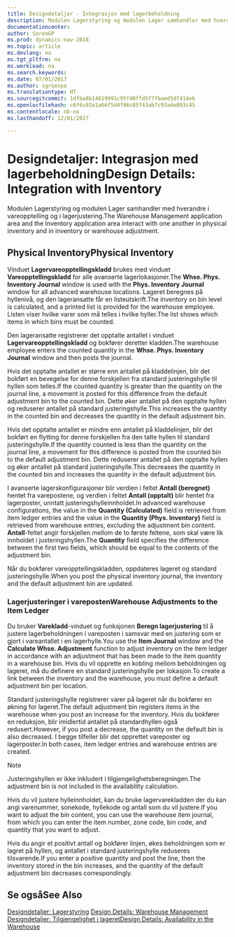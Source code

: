 ```yaml
---
title: Designdetaljer - Integrasjon med lagerbeholdning
description: Modulen Lagerstyring og modulen Lager samhandler med hverandre i vareopptelling og i lagerjustering.
documentationcenter: 
author: SorenGP
ms.prod: dynamics-nav-2018
ms.topic: article
ms.devlang: na
ms.tgt_pltfrm: na
ms.workload: na
ms.search.keywords: 
ms.date: 07/01/2017
ms.author: sgroespe
ms.translationtype: HT
ms.sourcegitcommit: 1dfba8b14019991c95f40ffd5f7fbaed5df414eb
ms.openlocfilehash: c6f6c03a1a66f5d4f86c85f43ab7c93a4e003c45
ms.contentlocale: nb-no
ms.lasthandoff: 12/01/2017

---
```

# <a name="design-details-integration-with-inventory"></a><span data-ttu-id="47002-103">Designdetaljer: Integrasjon med lagerbeholdning</span><span class="sxs-lookup"><span data-stu-id="47002-103">Design Details: Integration with Inventory</span></span>
<span data-ttu-id="47002-104">Modulen Lagerstyring og modulen Lager samhandler med hverandre i vareopptelling og i lagerjustering.</span><span class="sxs-lookup"><span data-stu-id="47002-104">The Warehouse Management application area and the Inventory application area interact with one another in physical inventory and in inventory or warehouse adjustment.</span></span>  
  
## <a name="physical-inventory"></a><span data-ttu-id="47002-105">Physical Inventory</span><span class="sxs-lookup"><span data-stu-id="47002-105">Physical Inventory</span></span>  
 <span data-ttu-id="47002-106">Vinduet **Lagervareopptellingskladd** brukes med vinduet **Vareopptellingskladd** for alle avanserte lagerlokasjoner.</span><span class="sxs-lookup"><span data-stu-id="47002-106">The **Whse. Phys. Inventory Journal** window is used with the **Phys. Inventory Journal** window for all advanced warehouse locations.</span></span> <span data-ttu-id="47002-107">Lageret beregnes på hyllenivå, og den lageransatte får en listeutskrift.</span><span class="sxs-lookup"><span data-stu-id="47002-107">The inventory on bin level is calculated, and a printed list is provided for the warehouse employee.</span></span> <span data-ttu-id="47002-108">Listen viser hvilke varer som må telles i hvilke hyller.</span><span class="sxs-lookup"><span data-stu-id="47002-108">The list shows which items in which bins must be counted.</span></span>  
  
 <span data-ttu-id="47002-109">Den lageransatte registrerer det opptalte antallet i vinduet **Lagervareopptellingskladd** og bokfører deretter kladden.</span><span class="sxs-lookup"><span data-stu-id="47002-109">The warehouse employee enters the counted quantity in the **Whse. Phys. Inventory Journal** window and then posts the journal.</span></span>  
  
 <span data-ttu-id="47002-110">Hvis det opptalte antallet er større enn antallet på kladdelinjen, blir det bokført en bevegelse for denne forskjellen fra standard justeringshylle til hyllen som telles.</span><span class="sxs-lookup"><span data-stu-id="47002-110">If the counted quantity is greater than the quantity on the journal line, a movement is posted for this difference from the default adjustment bin to the counted bin.</span></span> <span data-ttu-id="47002-111">Dette øker antallet på den opptalte hyllen og reduserer antallet på standard justeringshylle.</span><span class="sxs-lookup"><span data-stu-id="47002-111">This increases the quantity in the counted bin and decreases the quantity in the default adjustment bin.</span></span>  
  
 <span data-ttu-id="47002-112">Hvis det opptalte antallet er mindre enn antallet på kladdelinjen, blir det bokført en flytting for denne forskjellen fra den talte hyllen til standard justeringshylle.</span><span class="sxs-lookup"><span data-stu-id="47002-112">If the quantity counted is less than the quantity on the journal line, a movement for this difference is posted from the counted bin to the default adjustment bin.</span></span> <span data-ttu-id="47002-113">Dette reduserer antallet på den opptalte hyllen og øker antallet på standard justeringshylle.</span><span class="sxs-lookup"><span data-stu-id="47002-113">This decreases the quantity in the counted bin and increases the quantity in the default adjustment bin.</span></span>  
  
 <span data-ttu-id="47002-114">I avanserte lagerskonfigurasjoner blir verdien i feltet **Antall (beregnet)** hentet fra varepostene, og verdien i feltet **Antall (opptalt)** blir hentet fra lagerposter, unntatt justeringshylleinnholdet.</span><span class="sxs-lookup"><span data-stu-id="47002-114">In advanced warehouse configurations, the value in the **Quantity (Calculated)** field is retrieved from item ledger entries and the value in the **Quantity (Phys. Inventory)** field is retrieved from warehouse entries, excluding the adjustment bin content.</span></span> <span data-ttu-id="47002-115">**Antall**-feltet angir forskjellen mellom de to første feltene, som skal være lik innholdet i justeringshyllen.</span><span class="sxs-lookup"><span data-stu-id="47002-115">The **Quantity** field specifies the difference between the first two fields, which should be equal to the contents of the adjustment bin.</span></span>  
  
 <span data-ttu-id="47002-116">Når du bokfører vareopptellingskladden, oppdateres lageret og standard justeringshylle.</span><span class="sxs-lookup"><span data-stu-id="47002-116">When you post the physical inventory journal, the inventory and the default adjustment bin are updated.</span></span>  
  
### <a name="warehouse-adjustments-to-the-item-ledger"></a><span data-ttu-id="47002-117">Lagerjusteringer i vareposten</span><span class="sxs-lookup"><span data-stu-id="47002-117">Warehouse Adjustments to the Item Ledger</span></span>  
 <span data-ttu-id="47002-118">Du bruker **Varekladd**-vinduet og funksjonen **Beregn lagerjustering** til å justere lagerbeholdningen i vareposten i samsvar med en justering som er gjort i vareantallet i en lagerhylle.</span><span class="sxs-lookup"><span data-stu-id="47002-118">You use the **Item Journal** window and the **Calculate Whse. Adjustment** function to adjust inventory on the item ledger in accordance with an adjustment that has been made to the item quantity in a warehouse bin.</span></span> <span data-ttu-id="47002-119">Hvis du vil opprette en kobling mellom beholdningen og lageret, må du definere en standard justeringshylle per lokasjon.</span><span class="sxs-lookup"><span data-stu-id="47002-119">To create a link between the inventory and the warehouse, you must define a default adjustment bin per location.</span></span>  
  
 <span data-ttu-id="47002-120">Standard justeringshylle registrerer varer på lageret når du bokfører en økning for lageret.</span><span class="sxs-lookup"><span data-stu-id="47002-120">The default adjustment bin registers items in the warehouse when you post an increase for the inventory.</span></span> <span data-ttu-id="47002-121">Hvis du bokfører en reduksjon, blir imidlertid antallet på standardhyllen også redusert.</span><span class="sxs-lookup"><span data-stu-id="47002-121">However, if you post a decrease, the quantity on the default bin is also decreased.</span></span> <span data-ttu-id="47002-122">I begge tilfeller blir det opprettet vareposter og lagerposter.</span><span class="sxs-lookup"><span data-stu-id="47002-122">In both cases, item ledger entries and warehouse entries are created.</span></span>  
  
> [!NOTE]  
>  <span data-ttu-id="47002-123">Justeringshyllen er ikke inkludert i tilgjengelighetsberegningen.</span><span class="sxs-lookup"><span data-stu-id="47002-123">The adjustment bin is not included in the availability calculation.</span></span>  
  
 <span data-ttu-id="47002-124">Hvis du vil justere hylleinnholdet, kan du bruke lagervarekladden der du kan angi varenummer, sonekode, hyllekode og antall som du vil justere.</span><span class="sxs-lookup"><span data-stu-id="47002-124">If you want to adjust the bin content, you can use the warehouse item journal, from which you can enter the item number, zone code, bin code, and quantity that you want to adjust.</span></span>  
  
 <span data-ttu-id="47002-125">Hvis du angir et positivt antall og bokfører linjen, økes beholdningen som er lagret på hyllen, og antallet i standard justeringshylle reduseres tilsvarende.</span><span class="sxs-lookup"><span data-stu-id="47002-125">If you enter a positive quantity and post the line, then the inventory stored in the bin increases, and the quantity of the default adjustment bin decreases correspondingly.</span></span>  
  
## <a name="see-also"></a><span data-ttu-id="47002-126">Se også</span><span class="sxs-lookup"><span data-stu-id="47002-126">See Also</span></span>  
 <span data-ttu-id="47002-127">[Designdetaljer: Lagerstyring](design-details-warehouse-management.md) </span><span class="sxs-lookup"><span data-stu-id="47002-127">[Design Details: Warehouse Management](design-details-warehouse-management.md) </span></span>  
 [<span data-ttu-id="47002-128">Designdetaljer: Tilgjengelighet i lageret</span><span class="sxs-lookup"><span data-stu-id="47002-128">Design Details: Availability in the Warehouse</span></span>](design-details-availability-in-the-warehouse.md)
